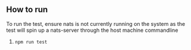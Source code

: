 ## How to run
To run the test, ensure nats is not currently running on the system as the test will spin up a nats-server through the host machine commandline
1. `npm run test`
